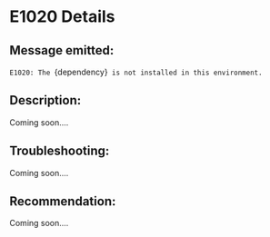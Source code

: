# E1020 Details

## Message emitted:

`E1020: The `{dependency}` is not installed in this environment.`

## Description:

Coming soon....

## Troubleshooting:

Coming soon....

## Recommendation:

Coming soon....